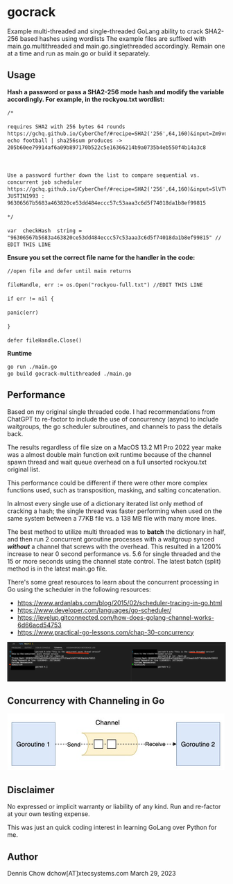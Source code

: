 # gocrack
Example multi-threaded and single-threaded GoLang ability to crack SHA2-256 based hashes using wordlists
The example files are suffixed with main.go.multithreaded and main.go.singlethreaded accordingly. Remain one at a time and run as main.go or build it separately. 

## Usage
**Hash a password or pass a  SHA2-256 mode hash and modify the variable accordingly. For example, in the rockyou.txt wordlist:**

    /*
    
    requires SHA2 with 256 bytes 64 rounds
    https://gchq.github.io/CyberChef/#recipe=SHA2('256',64,160)&input=Zm9vdGJhbGw
    echo football | sha256sum produces -> 205b60ee79914af6a09b897170b522c5e16366214b9a0735b4eb550f4b14a3c8
    
      
    
    Use a password further down the list to compare sequential vs. concurrent job scheduler
    https://gchq.github.io/CyberChef/#recipe=SHA2('256',64,160)&input=SlVTVElOMTk5Mw
    JUSTIN1993 : 96306567b5683a463820ce53dd484eccc57c53aaa3c6d5f74018da1b8ef99815
    
    */
    
    var  checkHash  string = "96306567b5683a463820ce53dd484eccc57c53aaa3c6d5f74018da1b8ef99815" // EDIT THIS LINE

**Ensure you set the correct file name for the handler in the code:**

    //open file and defer until main returns
    
    fileHandle, err := os.Open("rockyou-full.txt") //EDIT THIS LINE
    
    if err != nil {
    
    panic(err)
    
    }
    
    defer fileHandle.Close()

**Runtime**

    go run ./main.go 
    go build gocrack-multithreaded ./main.go
   
## Performance
Based on my original single threaded code. I had recommendations from ChatGPT to re-factor to include the use of concurrency (async) to include waitgroups, the go scheduler subroutines, and channels to pass the details back. 

The results regardless of file size on a MacOS 13.2 M1 Pro 2022 year make was a almost double main function exit runtime because of the channel spawn thread and wait queue overhead on a full unsorted rockyou.txt original list. 

This performance could be different if there were other more complex functions used, such as transposition, masking, and salting concatenation. 

In almost every single use of a dictionary iterated list only method of cracking a hash; the single thread was faster performing when used on the same system between a 77KB file vs. a 138 MB file with many more lines.

The best method to utilize multi threaded was to **batch** the dictionary in half, and then run 2 concurrent goroutine processes with a waitgroup synced ***without*** a channel that screws with the overhead. This resulted in a 1200% increase to near 0 second performance vs. 5.6 for single threaded and the 15 or more seconds using the channel state control. The latest batch (split) method is in the latest main.go file.

There's some great resources to learn about the concurrent processing in Go using the scheduler in the following resources:
 - https://www.ardanlabs.com/blog/2015/02/scheduler-tracing-in-go.html
 - https://www.developer.com/languages/go-scheduler/
 - https://levelup.gitconnected.com/how-does-golang-channel-works-6d66acd54753
 - https://www.practical-go-lessons.com/chap-30-concurrency


![enter image description here](https://raw.githubusercontent.com/dc401/gocrack/main/singlethread-vs-multithread-gocrack-perf.png)


## Concurrency with Channeling in Go
![enter image description here](https://raw.githubusercontent.com/dc401/gocrack/main/go-channel-scheduler-example.png)

## Disclaimer
No expressed or implicit warranty or liability of any kind. Run and re-factor at your own testing expense. 

This was just an quick coding interest in learning GoLang over Python for me.

## Author
Dennis Chow dchow[AT]xtecsystems.com March 29, 2023 
